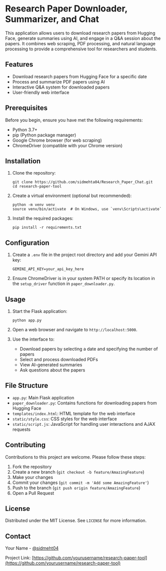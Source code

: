 # Research Paper Downloader, Summarizer, and Chat

This application allows users to download research papers from Hugging Face, generate summaries using AI, and engage in a Q&A session about the papers. It combines web scraping, PDF processing, and natural language processing to provide a comprehensive tool for researchers and students.

## Features

- Download research papers from Hugging Face for a specific date
- Process and summarize PDF papers using AI
- Interactive Q&A system for downloaded papers
- User-friendly web interface

## Prerequisites

Before you begin, ensure you have met the following requirements:

- Python 3.7+
- pip (Python package manager)
- Google Chrome browser (for web scraping)
- ChromeDriver (compatible with your Chrome version)

## Installation

1. Clone the repository:
   ```
   git clone https://github.com/sidmehta04/Research_Paper_Chat.git
   cd research-paper-tool
   ```

2. Create a virtual environment (optional but recommended):
   ```
   python -m venv venv
   source venv/bin/activate  # On Windows, use `venv\Scripts\activate`
   ```

3. Install the required packages:
   ```
   pip install -r requirements.txt
   ```

## Configuration

1. Create a `.env` file in the project root directory and add your Gemini API key:
   ```
   GEMINI_API_KEY=your_api_key_here
   ```

2. Ensure ChromeDriver is in your system PATH or specify its location in the `setup_driver` function in `paper_downloader.py`.

## Usage

1. Start the Flask application:
   ```
   python app.py
   ```

2. Open a web browser and navigate to `http://localhost:5000`.

3. Use the interface to:
   - Download papers by selecting a date and specifying the number of papers
   - Select and process downloaded PDFs
   - View AI-generated summaries
   - Ask questions about the papers

## File Structure

- `app.py`: Main Flask application
- `paper_downloader.py`: Contains functions for downloading papers from Hugging Face
- `templates/index.html`: HTML template for the web interface
- `static/style.css`: CSS styles for the web interface
- `static/script.js`: JavaScript for handling user interactions and AJAX requests

## Contributing

Contributions to this project are welcome. Please follow these steps:

1. Fork the repository
2. Create a new branch (`git checkout -b feature/AmazingFeature`)
3. Make your changes
4. Commit your changes (`git commit -m 'Add some AmazingFeature'`)
5. Push to the branch (`git push origin feature/AmazingFeature`)
6. Open a Pull Request

## License

Distributed under the MIT License. See `LICENSE` for more information.

## Contact

Your Name - [@sidmeht04](https://github.com/sidmehta04)

Project Link: [https://github.com/yourusername/research-paper-tool](https://github.com/yourusername/research-paper-tool)